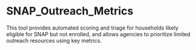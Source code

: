 # SNAP_Outreach_Metrics
This tool provides automated scoring and triage for households likely eligible for SNAP but not enrolled, and allows agencies to prioritize limited outreach resources using key metrics.
